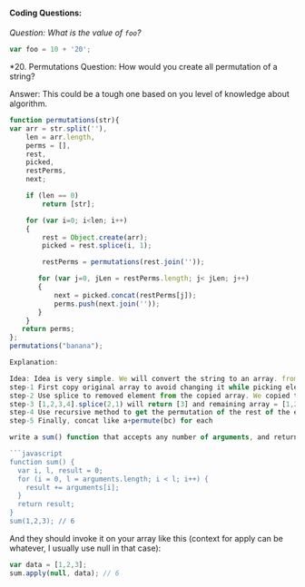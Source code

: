 #### Coding Questions:

*Question: What is the value of `foo`?*
```javascript
var foo = 10 + '20';
```

*20. Permutations
Question: How would you create all permutation of a string?

Answer: This could be a tough one based on you level of knowledge about algorithm.

```javascript
function permutations(str){
var arr = str.split(''),
    len = arr.length, 
    perms = [],
    rest,
    picked,
    restPerms,
    next;

    if (len == 0)
        return [str];

    for (var i=0; i<len; i++)
    {
        rest = Object.create(arr);
        picked = rest.splice(i, 1);

        restPerms = permutations(rest.join(''));

       for (var j=0, jLen = restPerms.length; j< jLen; j++)
       {
           next = picked.concat(restPerms[j]);
           perms.push(next.join(''));
       }
    }
   return perms;
};
permutations("banana");

Explanation:

Idea: Idea is very simple. We will convert the string to an array. from the array we will pick one character and then permute rest of it. After getting the permutation of the rest of the characters, we will concatenate each of them with the character we have picked.
step-1 First copy original array to avoid changing it while picking elements
step-2 Use splice to removed element from the copied array. We copied the array because splice will remove the item from the array. We will need the picked item in the next iteration.
step-3 [1,2,3,4].splice(2,1) will return [3] and remaining array = [1,2,4]
step-4 Use recursive method to get the permutation of the rest of the elements by passing array as string
step-5 Finally, concat like a+permute(bc) for each

write a sum() function that accepts any number of arguments, and returns their sum. Then, ask them to use that function (without modification) to sum all the values in an array. They should write a function that looks like this:

```javascript
function sum() {
  var i, l, result = 0;
  for (i = 0, l = arguments.length; i < l; i++) {
    result += arguments[i];
  }
  return result;
}
sum(1,2,3); // 6
```
And they should invoke it on your array like this (context for apply can be whatever, I usually use null in that case):

```javascript
var data = [1,2,3];
sum.apply(null, data); // 6
```
